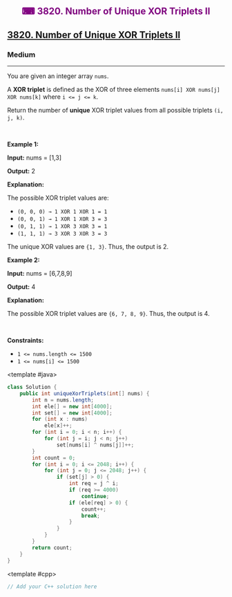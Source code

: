 <div align = "center">
<h style = "margin-bottom: 0px; margin-top: 0px; color : purple;" align = "center" class = "header">

## ⌨ 3820. Number of Unique XOR Triplets II

</h>
</div>

<h2><a href="https://leetcode.com/problems/number-of-unique-xor-triplets-ii" target = "_blank">3820. Number of Unique XOR Triplets II</a></h2><h3>Medium</h3><hr><p data-end="261" data-start="147">You are given an integer array <code>nums</code>.</p>

<p>A <strong>XOR triplet</strong> is defined as the XOR of three elements <code>nums[i] XOR nums[j] XOR nums[k]</code> where <code>i &lt;= j &lt;= k</code>.</p>

<p>Return the number of <strong>unique</strong> XOR triplet values from all possible triplets <code>(i, j, k)</code>.</p>

<p>&nbsp;</p>
<p><strong class="example">Example 1:</strong></p>

<div class="example-block">
<p><strong>Input:</strong> <span class="example-io">nums = [1,3]</span></p>

<p><strong>Output:</strong> <span class="example-io">2</span></p>

<p><strong>Explanation:</strong></p>

<p data-end="158" data-start="101">The possible XOR triplet values are:</p>

<ul data-end="280" data-start="159">
	<li data-end="188" data-start="159"><code>(0, 0, 0) &rarr; 1 XOR 1 XOR 1 = 1</code></li>
	<li data-end="218" data-start="189"><code>(0, 0, 1) &rarr; 1 XOR 1 XOR 3 = 3</code></li>
	<li data-end="248" data-start="219"><code>(0, 1, 1) &rarr; 1 XOR 3 XOR 3 = 1</code></li>
	<li data-end="280" data-start="249"><code>(1, 1, 1) &rarr; 3 XOR 3 XOR 3 = 3</code></li>
</ul>

<p data-end="343" data-start="282">The unique XOR values are <code data-end="316" data-start="308">{1, 3}</code>. Thus, the output is 2.</p>
</div>

<p><strong class="example">Example 2:</strong></p>

<div class="example-block">
<p><strong>Input:</strong> <span class="example-io">nums = [6,7,8,9]</span></p>

<p><strong>Output:</strong> <span class="example-io">4</span></p>

<p><strong>Explanation:</strong></p>

<p>The possible XOR triplet values are <code data-end="275" data-start="267">{6, 7, 8, 9}</code>. Thus, the output is 4.</p>
</div>

<p>&nbsp;</p>
<p><strong>Constraints:</strong></p>

<ul>
	<li><code>1 &lt;= nums.length &lt;= 1500</code></li>
	<li><code><font face="monospace">1 &lt;= nums[i] &lt;= 1500</font></code></li>
</ul>

<CodeTabs :languages="[ { name: 'C++', slot: 'cpp' }, { name: 'Java', slot: 'java' } ]">

<template #java>

```java
class Solution {
    public int uniqueXorTriplets(int[] nums) {
        int n = nums.length;
        int ele[] = new int[4000];
        int set[] = new int[4000];
        for (int x : nums)
            ele[x]++;
        for (int i = 0; i < n; i++) {
            for (int j = i; j < n; j++)
                set[nums[i] ^ nums[j]]++;
        }
        int count = 0;
        for (int i = 0; i <= 2048; i++) {
            for (int j = 0; j <= 2048; j++) {
                if (set[j] > 0) {
                    int req = j ^ i;
                    if (req >= 4000)
                        continue;
                    if (ele[req] > 0) {
                        count++;
                        break;
                    }
                }
            }
        }
        return count;
    }
}
```

</template>

<template #cpp>

```cpp
// Add your C++ solution here
```

</template>

</CodeTabs>
